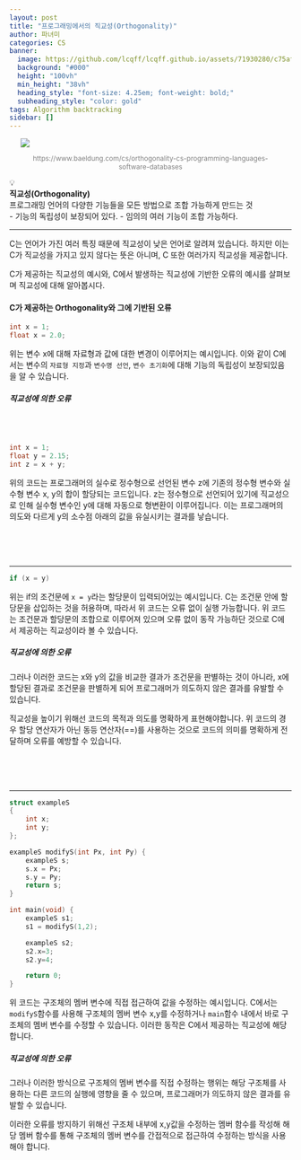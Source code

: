 ```yaml
---
layout: post
title: "프로그래밍에서의 직교성(Orthogonality)"
author: 파녀미
categories: CS
banner:
  image: https://github.com/lcqff/lcqff.github.io/assets/71930280/c75af5fd-2b35-49ad-96cd-051081e88588
  background: "#000"
  height: "100vh"
  min_height: "38vh"
  heading_style: "font-size: 4.25em; font-weight: bold;"
  subheading_style: "color: gold"
tags: Algorithm backtracking
sidebar: []
---
```


<style>
  .imageRow {
    display:flex;
    margin: 20px 0;
  }
  .captionedImg {
    display: grid;
    align-content: flex-end;
    margin: 0 20px;
    text-align:center;
    font-size: 12px;
    color:gray;
  }
</style>

<div class="captionedImg">
<img src="https://github.com/lcqff/lcqff.github.io/assets/71930280/c75af5fd-2b35-49ad-96cd-051081e88588">
<p>https://www.baeldung.com/cs/orthogonality-cs-programming-languages-software-databases</p>
</div>

<div class="callout">
  <div>💡</div>
  <div>
    <strong>직교성(Orthogonality)</strong><br/>
    프로그래밍 언어의 다양한 기능들을 모든 방법으로 조합 가능하게 만드는 것
  </div>
</div>
- 기능의 독립성이 보장되어 있다. 
- 임의의 여러 기능이 조합 가능하다.

---

C는 언어가 가진 여러 특징 때문에 직교성이 낮은 언어로 알려져 있습니다.
하지만 이는 C가 직교성을 가지고 있지 않다는 뜻은 아니며, C 또한 여러가지 직교성을 제공합니다.

C가 제공하는 직교성의 예시와, C에서 발생하는 직교성에 기반한 오류의 예시를 살펴보며 직교성에 대해 알아봅시다.

#### C가 제공하는 Orthogonality와 그에 기반된 오류

```c
int x = 1;
float x = 2.0;
```

위는 변수 x에 대해 자료형과 값에 대한 변경이 이루어지는 예시입니다. 이와 같이 C에서는 변수의 `자료형 지정`과 `변수명 선언`, `변수 초기화`에 대해 기능의 독립성이 보장되있음을 알 수 있습니다.

##### 직교성에 의한 오류

<br/>
<br/>

```c
int x = 1;
float y = 2.15;
int z = x + y;
```

위의 코드는 프로그래머의 실수로 정수형으로 선언된 변수 z에 기존의 정수형 변수와 실수형 변수 x, y의 합이 할당되는 코드입니다.
z는 정수형으로 선언되어 있기에 직교성으로 인해 실수형 변수인 y에 대해 자동으로 형변환이 이루어집니다. 이는 프로그래머의 의도와 다르게 y의 소수점 아래의 값을 유실시키는 결과를 낳습니다.

<br/><br/><br/>

---

```c
if (x = y)
```

위는 if의 조건문에 `x = y`라는 할당문이 입력되어있는 예시입니다. C는 조건문 안에 할당문을 삽입하는 것을 허용하며, 따라서 위 코드는 오류 없이 실행 가능합니다.
위 코드는 조건문과 할당문의 조합으로 이루어져 있으며 오류 없이 동작 가능하단 것으로 C에서 제공하는 직교성이라 볼 수 있습니다.

##### 직교성에 의한 오류

그러나 이러한 코드는 x와 y의 값을 비교한 결과가 조건문을 판별하는 것이 아니라, x에 할당된 결과로 조건문을 판별하게 되어 프로그래머가 의도하지 않은 결과를 유발할 수 있습니다.

직교성을 높이기 위해선 코드의 목적과 의도를 명확하게 표현해야합니다. 위 코드의 경우 할당 연산자가 아닌 동등 연산자(==)를 사용하는 것으로 코드의 의미를 명확하게 전달하며 오류를 예방할 수 있습니다.

<br/><br/><br/>

---

```c
struct exampleS
{
    int x;
    int y;
};

exampleS modifyS(int Px, int Py) {
    exampleS s;
    s.x = Px;
    s.y = Py;
    return s;
}

int main(void) {
    exampleS s1;
    s1 = modifyS(1,2);

    exampleS s2;
    s2.x=3;
    s2.y=4;

    return 0;
}
```

위 코드는 구조체의 멤버 변수에 직접 접근하여 값을 수정하는 예시입니다.
C에서는 `modifyS`함수를 사용해 구조체의 멤버 변수 x,y를 수정하거나 `main`함수 내에서 바로 구조체의 멤버 변수를 수정할 수 있습니다. 이러한 동작은 C에서 제공하는 직교성에 해당합니다.

##### 직교성에 의한 오류

그러나 이러한 방식으로 구조체의 멤버 변수를 직접 수정하는 행위는 해당 구조체를 사용하는 다른 코드의 실행에 영향을 줄 수 있으며, 프로그래머가 의도하지 않은 결과를 유발할 수 있습니다.

이러한 오류를 방지하기 위해선 구조체 내부에 x,y값을 수정하는 멤버 함수를 작성해 해당 멤버 함수를 통해 구조체의 멤버 변수를 간접적으로 접근하여 수정하는 방식을 사용해야 합니다.
